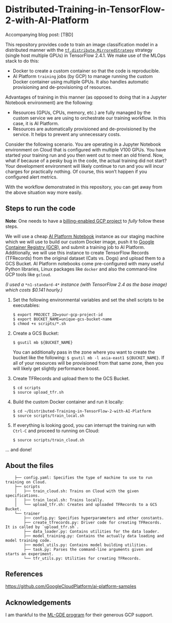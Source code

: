 # Distributed-Training-in-TensorFlow-2-with-AI-Platform

Accompanying blog post: [TBD]

This repository provides code to train an image classification model in a distributed manner with the [`tf.distribute.MirroredStrategy`](https://www.tensorflow.org/api_docs/python/tf/distribute/MirroredStrategy) strategy (single host multiple GPUs) in TensorFlow 2.4.1. We make use of the MLOps stack to do this:


- Docker to create a custom container so that the code is reproducible. 
- AI Platform `training` jobs (by GCP) to manage running the custom Docker container using multiple GPUs. It also handles automatic provisioning and de-provisioning of resources.  

Advantages of training in this manner (as opposed to doing that in a Jupyter Notebook environment) are the following:


- Resources (GPUs, CPUs, memory, etc.) are fully managed by the custom service we are using to orchestrate our training workflow. In this case, it is AI Platform. 
- Resources are automatically provisioned and de-provisioned by the service. It helps to prevent any unnecessary costs. 

Consider the following scenario. You are operating in a Jupyter Notebook environment on Cloud that is configured with multiple V100 GPUs. You have started your training run and you then went out to meet an old friend. Now, what if because of a pesky bug in the code, the actual training did not start? Your development environment will likely continue to run and you will incur charges for practically nothing. Of course, this won’t happen if you configured alert metrics. 

With the workflow demonstrated in this repository, you can get away from the above situation way more easily. 

## Steps to run the code

**Note**: One needs to have a [billing-enabled GCP project](https://cloud.google.com/billing/docs/how-to/modify-project) to *fully* follow these steps. 

We will use a cheap [AI Platform Notebook](https://cloud.google.com/ai-platform-notebooks) instance as our staging machine which we will use to build our custom Docker image, push it to [Google Container Registry (GCR)](https://cloud.google.com/container-registry), and submit a training job to AI Platform. Additionally, we will use this instance to create TensorFlow Records (TFRecords) from the original dataset (Cats vs. Dogs) and upload them to a GCS Bucket. AI Platform notebooks come pre-configured with many useful Python libraries, Linux packages like `docker` and also the command-line GCP tools like `gcloud`. 

*(I used a* `*n1-standard-4*` *instance (with TensorFlow 2.4 as the base image) which costs $0.141 hourly.)*


1. Set the following environmental variables and set the shell scripts to be executables:

    ```shell
    $ export PROJECT_ID=your-gcp-project-id
    $ export BUCKET_NAME=unique-gcs-bucket-name
    $ chmod +x scripts/*.sh
    ```

2. Create a GCS Bucket:

    ```shell
    $ gsutil mb ${BUCKET_NAME}
    ```

   You can additionally pass in the zone where you want to create the bucket like the following: `$ gsutil mb -l asia-east1 ${BUCKET_NAME}`. If all of your resources will be provisioned from that same zone, then you will likely get slightly performance boost. 


3. Create TFRecords and upload them to the GCS Bucket.

    ```shell
    $ cd scripts
    $ source upload_tfr.sh
    ```

4. Build the custom Docker container and run it locally:

    ```shell
    $ cd ~/Distributed-Training-in-TensorFlow-2-with-AI-Platform
    $ source scripts/train_local.sh
    ```

5. If  everything is looking good, you can interrupt the training run with `Ctrl-C` and proceed to running on Cloud:

    ```shell
    $ source scripts/train_cloud.sh
    ```

... and done! 

## About the files

```shell
    ├── config.yaml: Specifies the type of machine to use to run training on Cloud.
    ├── scripts
    │   ├── train_cloud.sh: Trains on Cloud with the given specifications. 
    │   ├── train_local.sh: Trains locally. 
    │   └── upload_tfr.sh: Creates and uploaded TFRecords to a GCS Bucket. 
    └── trainer
        ├── config.py: Specifies hyperparameters and other constants. 
        ├── create_tfrecords.py: Driver code for creating TFRecords. It is called by `upload_tfr.sh`. 
        ├── data_loader.py: Contains utilities for the data loader. 
        ├── model_training.py: Contains the actually data loading and model training code.
        ├── model_utils.py: Contains model building utilities. 
        ├── task.py: Parses the command-line arguments given and starts an experiment.
        └── tfr_utils.py: Utilities for creating TFRecords. 
```

## References
https://github.com/GoogleCloudPlatform/ai-platform-samples

## Acknowledgements

I am thankful to the [ML-GDE program](https://developers.google.com/programs/experts/) for their generous GCP support.
